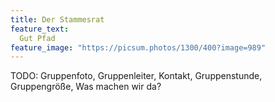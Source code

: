```yaml
---
title: Der Stammesrat
feature_text:
  Gut Pfad
feature_image: "https://picsum.photos/1300/400?image=989"
---
```



TODO: Gruppenfoto, Gruppenleiter, Kontakt, Gruppenstunde, Gruppengröße, Was machen wir da?

